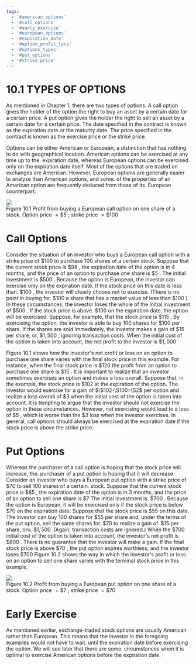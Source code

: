 ```yaml
---
tags:
  - '#american_options'
  - '#call_options'
  - '#early_exercise'
  - '#european_options'
  - '#expiration_date'
  - '#option_profit_loss'
  - '#options_types'
  - '#put_options'
  - '#strike_price'
---
```

# 10.1 TYPES OF OPTIONS  

As mentioned in Chapter 1, there are two types of options. A call option gives the holder of the option the right to buy an asset by a certain date for a certain price. A put option gives the holder the right to sell an asset by a certain date for a certain price. The date specified in the contract is known as the expiration date or the maturity date. The price specified in the contract is known as the exercise price or the strike price.  

Options can be either American or European, a distinction that has nothing to do with geographical location. American options can be exercised at any time up to the. expiration date, whereas European options can be exercised only on the expiration date itself. Most of the options that are traded on exchanges are American. However, European options are generally easier to analyze than American options, and some. of the properties of an American option are frequently deduced from those of its. European counterpart.  

![](images/edade3a3d2f28871a3829ab20179f8ac20e692b950aca132cc6eb5b3b33a661f.jpg)  
Figure 10.1 Profit from buying a European call option on one share of a stock. Option price $=\$5$ ; strike price $=\$100$  

# Call Options  

Consider the situation of an investor who buys a European call option with a strike price of $\$100$ to purchase 100 shares of a certain stock. Suppose that the current stock price is $\$98$ , the expiration date of the option is in 4 months, and the price of an option to purchase one share is $\$5$ . The initial investment is $\$500$ . Because the option is European, the investor can exercise only on the expiration date. If the stock price on this date is less than. $\$100$ , the investor will clearly choose not to exercise. (There is no point in buying for. $\$100$ a share that has a market value of less than $\$100$ ) In these circumstances, the investor loses the whole of the initial investment of $\$500$ . If the stock price is above. $\$100$ on the expiration date, the option will be exercised. Suppose, for example, that the stock price is $\$115$ . By exercising the option, the investor is able to buy 100 shares for $\$100$ per share. If the shares are sold immediately, the investor makes a gain of $\$15$ per share, or. $\$1,500$ , ignoring transaction costs. When the initial cost of the option is taken into account, the net profit to the investor is $\$1,000$  

Figure 10.1 shows how the investor's net profit or loss on an option to purchase one share varies with the final stock price in this example. For instance, when the final stock price is $\$120$ the profit from an option to purchase one share is $\$15$ . It is important to realize that an investor sometimes exercises an option and makes a loss overall. Suppose that, in the example, the stock price is $\$102$ at the expiration of the option. The investor would exercise for a gain of $\$102-\S100=\S2$ per option and realize a loss overall of $\$3$ when the initial cost of the option is taken into account. It is tempting to argue that the investor should not exercise the option in these circumstances. However, not exercising would lead to a loss of $\$5$ , which is worse than the $\$3$ loss when the investor exercises. In general, call options should always be exercised at the expiration date if the stock price is above the strike price.  

# Put Options  

Whereas the purchaser of a call option is hoping that the stock price will increase, the. purchaser of a put option is hoping that it will decrease. Consider an investor who buys a European put option with a strike price of $\$70$ to sell 100 shares of a certain. stock. Suppose that the current stock price is $\$65$ , the expiration date of the option is in 3 months, and the price of an option to sell one share is $\$7$ The initial investment is. $\$700$ . Because the option is European, it will be exercised only if the stock price is below $\$70$ on the expiration date. Suppose that the stock price is $\$55$ on this date. The investor can buy 100 shares for $\$55$ per share and, under the terms of the put option, sell the same shares for. $\$70$ to realize a gain of. $\$15$ per share, oru. $\$1,500$ .(Again, transaction costs are ignored.) When the $\$700$ initial cost of the option is taken into account, the investor's net profit is $\$800$ . There is no guarantee that the investor will make a gain. If the final stock price is above $\$70$ , the put option expires worthless, and the investor loses $\$700$ Figure 10.2 shows the way in which the investor's profit or loss on an option to sell one share varies with the terminal stock price in this example.  

![](images/e0935ecfc9262860c7ff5e311a73cbfb4f4164f7b74a4ac17e3e2ee6bb09b725.jpg)  
Figure 10.2 Profit from buying a European put option on one share of a stock. Option price $=\$7$ ; strike price $=\$70$  

# Early Exercise  

As mentioned earlier, exchange-traded stock options are usually American rather than European. This means that the investor in the foregoing examples would not have to wait. until the expiration date before exercising the option. We will see later that there are some. circumstances when it is optimal to exercise American options before the expiration date.  
